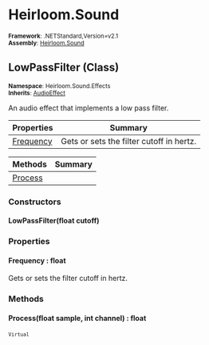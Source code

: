 # Heirloom.Sound

<small>**Framework**: .NETStandard,Version=v2.1</small>  
<small>**Assembly**: [Heirloom.Sound](../Heirloom.Sound/Heirloom.Sound.md)</small>  

## LowPassFilter (Class)
<small>**Namespace**: Heirloom.Sound.Effects</sub></small>  
<small>**Inherits**: [AudioEffect](Heirloom.Sound.AudioEffect.md)</small>  

An audio effect that implements a low pass filter.

| Properties                | Summary                                  |
|---------------------------|------------------------------------------|
| [Frequency](#FRECD2726E4) | Gets or sets the filter cutoff in hertz. |

| Methods                 | Summary |
|-------------------------|---------|
| [Process](#PRO1C94C308) |         |

### Constructors

#### LowPassFilter(float cutoff)

### Properties

#### <a name="FRECD2726E4"></a>Frequency : float


Gets or sets the filter cutoff in hertz.

### Methods

#### <a name="PRO1C94C308"></a>Process(float sample, int channel) : float
<small>`Virtual`</small>


